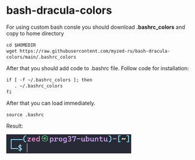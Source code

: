 # bash-dracula-colors
For using custom bash consle you should download **.bashrc_colors** and copy to home directory
```shell
cd $HOMEDIR
wget https://raw.githubusercontent.com/myzed-ru/bash-dracula-colors/main/.bashrc_colors
```

After that you should add code to .bashrc file.
Follow code for installation:
```shell
if [ -f ~/.bashrc_colors ]; then
   . ~/.bashrc_colors
fi
```

After that you can load immediately.
```shell
source .bashrc
```

Result: <br>

![Example](src/img/console-example.png)